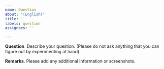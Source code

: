 ```yaml
---
name: Question
about: "(English)"
title: ''
labels: question
assignees: ''

---
```


**Question**.
Describe your question.
(Please do not ask anything that you can figure out by experimenting at hand).

**Remarks**.
Please add any additional information or screenshots.
